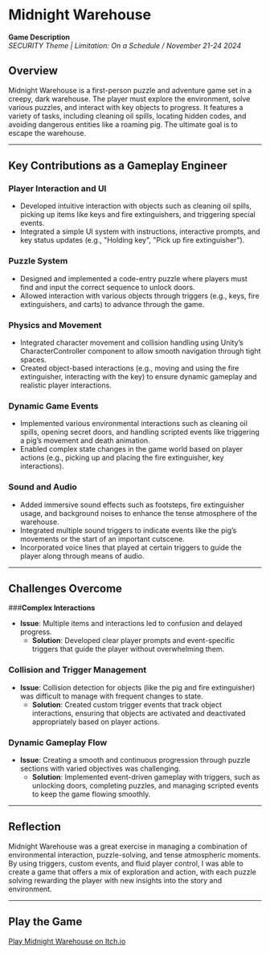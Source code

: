 # Midnight Warehouse
**Game Description**  
*SECURITY Theme | Limitation: On a Schedule / November 21-24 2024*

## Overview  
Midnight Warehouse is a first-person puzzle and adventure game set in a creepy, dark warehouse. The player must explore the environment, solve various puzzles, and interact with key objects to progress. It features a variety of tasks, including cleaning oil spills, locating hidden codes, and avoiding dangerous entities like a roaming pig. The ultimate goal is to escape the warehouse.

---

## Key Contributions as a Gameplay Engineer  
### **Player Interaction and UI**  
  - Developed intuitive interaction with objects such as cleaning oil spills, picking up items like keys and fire extinguishers, and triggering special events.  
  - Integrated a simple UI system with instructions, interactive prompts, and key status updates (e.g., "Holding key", "Pick up fire extinguisher").

### **Puzzle System**  
  - Designed and implemented a code-entry puzzle where players must find and input the correct sequence to unlock doors.  
  - Allowed interaction with various objects through triggers (e.g., keys, fire extinguishers, and carts) to advance through the game.

### **Physics and Movement**  
  - Integrated character movement and collision handling using Unity’s CharacterController component to allow smooth navigation through tight spaces.  
  - Created object-based interactions (e.g., moving and using the fire extinguisher, interacting with the key) to ensure dynamic gameplay and realistic player interactions.

### **Dynamic Game Events**  
  - Implemented various environmental interactions such as cleaning oil spills, opening secret doors, and handling scripted events like triggering a pig’s movement and death animation.  
  - Enabled complex state changes in the game world based on player actions (e.g., picking up and placing the fire extinguisher, key interactions).

### **Sound and Audio**  
  - Added immersive sound effects such as footsteps, fire extinguisher usage, and background noises to enhance the tense atmosphere of the warehouse.  
  - Integrated multiple sound triggers to indicate events like the pig’s movements or the start of an important cutscene.
  - Incorporated voice lines that played at certain triggers to guide the player along through means of audio.

---

## Challenges Overcome  

###**Complex Interactions**  
  - **Issue**: Multiple items and interactions led to confusion and delayed progress.  
    - **Solution**: Developed clear player prompts and event-specific triggers that guide the player without overwhelming them.

### **Collision and Trigger Management**  
  - **Issue**: Collision detection for objects (like the pig and fire extinguisher) was difficult to manage with frequent changes to state.  
    - **Solution**: Created custom trigger events that track object interactions, ensuring that objects are activated and deactivated appropriately based on player actions.

### **Dynamic Gameplay Flow**  
  - **Issue**: Creating a smooth and continuous progression through puzzle sections with varied objectives was challenging.  
    - **Solution**: Implemented event-driven gameplay with triggers, such as unlocking doors, completing puzzles, and managing scripted events to keep the game flowing smoothly.

---

## Reflection  
Midnight Warehouse was a great exercise in managing a combination of environmental interaction, puzzle-solving, and tense atmospheric moments. By using triggers, custom events, and fluid player control, I was able to create a game that offers a mix of exploration and action, with each puzzle solving rewarding the player with new insights into the story and environment.

---

## Play the Game  
[Play Midnight Warehouse on Itch.io](https://aftertheraingames.itch.io/midnight-warehouse)
